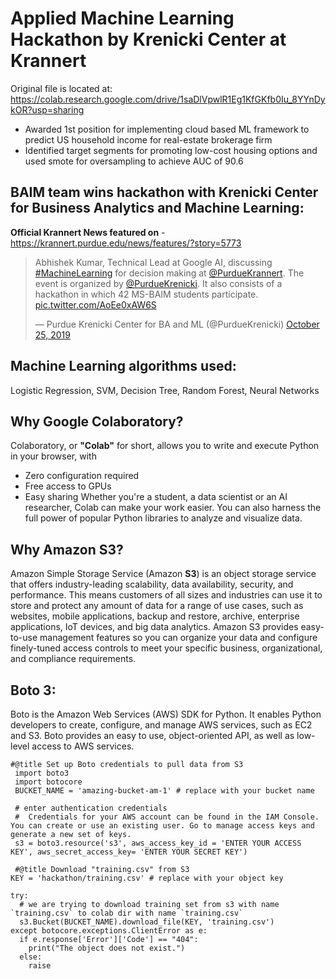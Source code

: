# Applied Machine Learning Hackathon by Krenicki Center at Krannert
Original file is located at: https://colab.research.google.com/drive/1saDlVpwlR1Eg1KfGKfb0Iu_8YYnDykOR?usp=sharing

* Awarded 1st position for implementing cloud based ML framework to predict US household income for real-estate brokerage firm
* Identified target segments for promoting low-cost housing options and used smote for oversampling to achieve AUC of 90.6

## BAIM team wins hackathon with Krenicki Center for Business Analytics and Machine Learning:
**Official Krannert News featured on** - https://krannert.purdue.edu/news/features/?story=5773
<blockquote class="twitter-tweet"><p lang="en" dir="ltr">Abhishek Kumar, Technical Lead at Google AI, discussing <a href="https://twitter.com/hashtag/MachineLearning?src=hash&amp;ref_src=twsrc%5Etfw">#MachineLearning</a> for decision making at <a href="https://twitter.com/PurdueKrannert?ref_src=twsrc%5Etfw">@PurdueKrannert</a>. The event is organized by <a href="https://twitter.com/PurdueKrenicki?ref_src=twsrc%5Etfw">@PurdueKrenicki</a>. It also consists of a hackathon in which 42 MS-BAIM students participate. <a href="https://t.co/AoEe0xAW6S">pic.twitter.com/AoEe0xAW6S</a></p>&mdash; Purdue Krenicki Center for BA and ML (@PurdueKrenicki) <a href="https://twitter.com/PurdueKrenicki/status/1187712241208037377?ref_src=twsrc%5Etfw">October 25, 2019</a></blockquote> <script async src="https://platform.twitter.com/widgets.js" charset="utf-8"></script>

## Machine Learning algorithms used: 
Logistic Regression, SVM, Decision Tree, Random Forest, Neural Networks

## Why Google Colaboratory?
Colaboratory, or **"Colab"** for short, allows you to write and execute Python in your browser, with
* Zero configuration required
* Free access to GPUs
* Easy sharing
Whether you're a student, a data scientist or an AI researcher, Colab can make your work easier. You can also harness the full power of popular Python libraries to analyze and visualize data.

## Why Amazon S3?
Amazon Simple Storage Service (Amazon **S3**) is an object storage service that offers industry-leading scalability, data availability, security, and performance. This means customers of all sizes and industries can use it to store and protect any amount of data for a range of use cases, such as websites, mobile applications, backup and restore, archive, enterprise applications, IoT devices, and big data analytics. Amazon S3 provides easy-to-use management features so you can organize your data and configure finely-tuned access controls to meet your specific business, organizational, and compliance requirements.

## Boto 3:
Boto is the Amazon Web Services (AWS) SDK for Python. It enables Python developers to create, configure, and manage AWS services, such as EC2 and S3. Boto provides an easy to use, object-oriented API, as well as low-level access to AWS services.

```
#@title Set up Boto credentials to pull data from S3
 import boto3  
 import botocore  
 BUCKET_NAME = 'amazing-bucket-am-1' # replace with your bucket name
 
 # enter authentication credentials
 #  Credentials for your AWS account can be found in the IAM Console. You can create or use an existing user. Go to manage access keys and generate a new set of keys.
 s3 = boto3.resource('s3', aws_access_key_id = 'ENTER YOUR ACCESS KEY', aws_secret_access_key= 'ENTER YOUR SECRET KEY')  
 ```
 
 ```
  #@title Download "training.csv" from S3
 KEY = 'hackathon/training.csv' # replace with your object key  

 try:  
   # we are trying to download training set from s3 with name `training.csv` to colab dir with name `training.csv`  
   s3.Bucket(BUCKET_NAME).download_file(KEY, 'training.csv')  
 except botocore.exceptions.ClientError as e:  
   if e.response['Error']['Code'] == "404":  
     print("The object does not exist.")  
   else:  
     raise  
 ```
 
 



